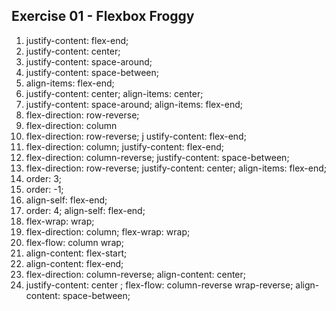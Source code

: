 ## Exercise 01 - Flexbox Froggy

1.  justify-content: flex-end;
2.  justify-content: center;
3.  justify-content: space-around;
4.  justify-content: space-between;
5.  align-items: flex-end;
6.  justify-content: center; align-items: center;
7.  justify-content: space-around; align-items: flex-end;
8.  flex-direction: row-reverse;
9.  flex-direction: column
10. flex-direction: row-reverse; j
    ustify-content: flex-end;
11. flex-direction: column; 
    justify-content: flex-end;
12. flex-direction: column-reverse;
    justify-content: space-between;
13. flex-direction: row-reverse;
    justify-content: center;
    align-items: flex-end;
14. order: 3;
15. order: -1;
16. align-self: flex-end;
17. order: 4;
    align-self: flex-end;
18. flex-wrap: wrap;
19. flex-direction: column;
    flex-wrap: wrap;
20. flex-flow: column wrap;
21. align-content: flex-start;
22. align-content: flex-end;
23. flex-direction: column-reverse;
    align-content: center;
24. justify-content: center ;
    flex-flow: column-reverse wrap-reverse;
    align-content: space-between;